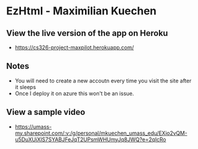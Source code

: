# EzHtml - Maximilian Kuechen

## View the live version of the app on Heroku

- https://cs326-project-maxpilot.herokuapp.com/

## Notes
- You will need to create a new accoutn every time you visit the site after it sleeps
- Once I deploy it on azure this won't be an issue.

## View a sample video  

- https://umass-my.sharepoint.com/:v:/g/personal/mkuechen_umass_edu/EXio2vQM-u5DuXUiXlS7SYABJFeJqT2UPsmWHUmyJq8JWQ?e=2qIcRo